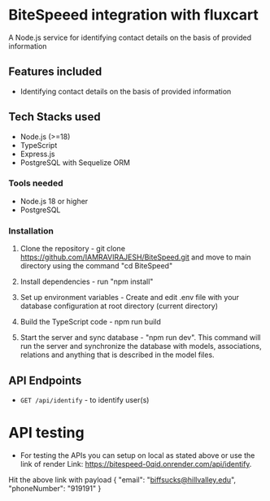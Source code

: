 # BiteSpeeed integration with fluxcart

A Node.js service for identifying contact details on the basis of provided information

## Features included

- Identifying contact details on the basis of provided information

## Tech Stacks used

- Node.js (>=18)
- TypeScript
- Express.js
- PostgreSQL with Sequelize ORM

### Tools needed

- Node.js 18 or higher
- PostgreSQL

### Installation

1. Clone the repository - git clone https://github.com/IAMRAVIRAJESH/BiteSpeed.git and move to main directory using the command "cd BiteSpeed"

2. Install dependencies - run "npm install"

3. Set up environment variables - Create and edit .env file with your database configuration at root directory (current directory)

4. Build the TypeScript code - npm run build

5. Start the server and sync database - "npm run dev". This command will run the server and synchronize the database with models, associations, relations and anything that is described in the model files.

## API Endpoints

- `GET /api/identify` - to identify user(s)

# API testing

- For testing the APIs you can setup on local as stated above or use the link of render
Link: https://bitespeed-0qid.onrender.com/api/identify.

Hit the above link with payload
{
    "email": "biffsucks@hillvalley.edu",
    "phoneNumber": "919191"
}